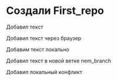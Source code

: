 ﻿# Создали First_repo

Добавил текст

Добавил текст через браузер

Добавим текст локально

Добавил текст в новой ветке nem_branch

Добавил локальный конфликт